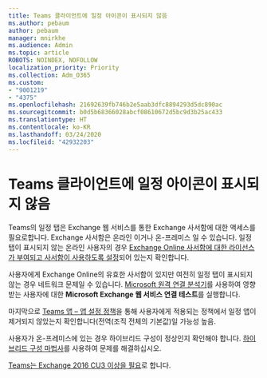 ```yaml
---
title: Teams 클라이언트에 일정 아이콘이 표시되지 않음
ms.author: pebaum
author: pebaum
manager: mnirkhe
ms.audience: Admin
ms.topic: article
ROBOTS: NOINDEX, NOFOLLOW
localization_priority: Priority
ms.collection: Adm_O365
ms.custom:
- "9001219"
- "4375"
ms.openlocfilehash: 21692639fb746b2e5aab3dfc8894293d5dc890ac
ms.sourcegitcommit: b0d5b68366028abcf08610672d5bc9d3b25ac433
ms.translationtype: HT
ms.contentlocale: ko-KR
ms.lasthandoff: 03/24/2020
ms.locfileid: "42932203"
---
```

# <a name="calendar-icon-not-showing-in-teams-client"></a>Teams 클라이언트에 일정 아이콘이 표시되지 않음

Teams의 일정 탭은 Exchange 웹 서비스를 통한 Exchange 사서함에 대한 액세스를 필요로합니다. Exchange 사서함은 온라인 이거나 온-프레미스 일 수 있습니다. 일정 탭이 표시되지 않는 온라인 사용자의 경우 [Exchange Online 사서함에 대한 라이선스가 부여되고 사서함이 사용하도록 설정](https://docs.microsoft.com/exchange/recipients-in-exchange-online/create-user-mailboxes)되어 있는지 확인합니다.

사용자에게 Exchange Online의 유효한 사서함이 있지만 여전히 일정 탭이 표시되지 않는 경우 네트워크 문제일 수 있습니다. [Microsoft 원격 연결 분석기](https://testconnectivity.microsoft.com/)를 사용하여 영향받는 사용자에 대한 **Microsoft Exchange 웹 서비스 연결 테스트**를 실행합니다.

마지막으로 [Teams 앱 – 앱 설정 정책](https://admin.teams.microsoft.com/policies/app-setup)을 통해 사용자에게 적용되는 정책에서 일정 앱이 제거되지 않았는지 확인합니다(전역(조직 전체의 기본값)일 가능성 높음.

사용자가 온-프레미스에 있는 경우 하이브리드 구성이 정상인지 확인해야 합니다. [하이브리드 구성 마법사](https://docs.microsoft.com/exchange/hybrid-deployment/hybrid-agent)를 사용하여 문제를 해결하십시오.

[Teams는 Exchange 2016 CU3 이상을 필요](https://docs.microsoft.com/microsoftteams/exchange-teams-interact)로 합니다.
